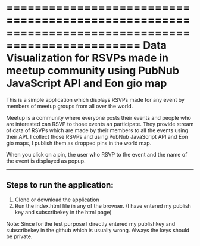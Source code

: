 =================================================================================================
Data Visualization for RSVPs made in meetup community using PubNub JavaScript API and Eon gio map
=================================================================================================

This is a simple application which displays RSVPs made for any event by members of meetup groups from all over the world. 

Meetup is a community where everyone posts their events and people who are interested can RSVP to those events an participate. They provide stream of data of RSVPs which are made by their members to all the events using their API. I collect those RSVPs and using PubNub JavaScript API and Eon gio maps, I publish them as dropped pins in the world map. 

When you click on a pin, the user who RSVP to the event and the name of the event is displayed as popup. 

-----------------------------
Steps to run the application:
-----------------------------
1. Clone or download the application
2. Run the index.html file in any of the browser. (I have entered my publish key and subscribekey in the html page)


Note: 
Since for the test purpose I directly entered my publishkey and subscribekey in the github which is usually wrong. Always the keys should be private. 
